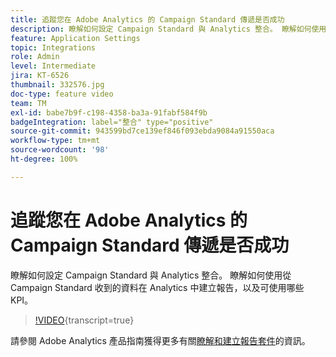 ```yaml
---
title: 追蹤您在 Adobe Analytics 的 Campaign Standard 傳遞是否成功
description: 瞭解如何設定 Campaign Standard 與 Analytics 整合。 瞭解如何使用從 Campaign Standard 收到的資料在 Analytics 中建立報告，以及可使用哪些 KPI。
feature: Application Settings
topic: Integrations
role: Admin
level: Intermediate
jira: KT-6526
thumbnail: 332576.jpg
doc-type: feature video
team: TM
exl-id: babe7b9f-c198-4358-ba3a-91fabf584f9b
badgeIntegration: label="整合" type="positive"
source-git-commit: 943599bd7ce139ef846f093ebda9084a91550aca
workflow-type: tm+mt
source-wordcount: '98'
ht-degree: 100%

---
```


# 追蹤您在 Adobe Analytics 的 Campaign Standard 傳遞是否成功

瞭解如何設定 Campaign Standard 與 Analytics 整合。 瞭解如何使用從 Campaign Standard 收到的資料在 Analytics 中建立報告，以及可使用哪些 KPI。

>[!VIDEO](https://video.tv.adobe.com/v/332576/?learn=on){transcript=true}

請參閱 Adobe Analytics 產品指南獲得更多有關[瞭解和建立報告套件](https://experienceleague.adobe.com/docs/analytics-learn/tutorials/intro-to-analytics/analytics-basics/understanding-and-creating-report-suites.html?lang=zh-Hant#intro-to-analytics)的資訊。
